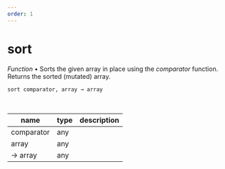 ```yaml
---
order: 1
---
```

# sort

_Function_ &bull; Sorts the given array in place using the _comparator_ function. Returns the sorted (mutated) array.

<pre><code>sort comparator, array &rarr; array</code></pre>
<br>

| name | type | description |
|------|------|-------------|
|comparator|any||
|array|any||
|&rarr; array|any||



